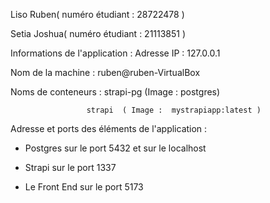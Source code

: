 Liso Ruben( numéro étudiant : 28722478 )

Setia Joshua( numéro étudiant : 21113851 )

Informations de l'application : Adresse IP : 127.0.0.1 

Nom de la machine : ruben@ruben-VirtualBox

Noms de conteneurs : strapi-pg (Image : postgres)
                        
                     strapi  ( Image :  mystrapiapp:latest )

Adresse et ports des éléments de l'application : 

- Postgres sur le port 5432 et sur le localhost 

- Strapi sur le port 1337 

- Le Front End sur le port 5173

